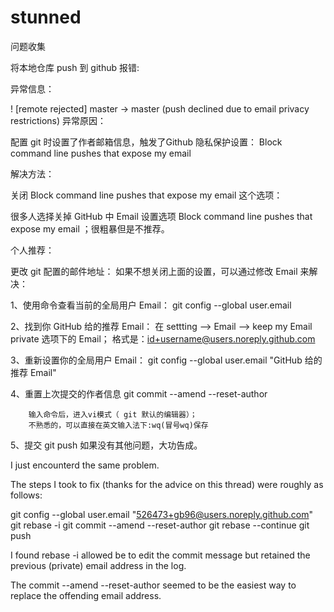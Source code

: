 # stunned
问题收集

将本地仓库 push 到 github 报错:

异常信息：

! [remote rejected] master -> master (push declined due to email privacy restrictions)
异常原因：

配置 git 时设置了作者邮箱信息，触发了Github 隐私保护设置：
Block command line pushes that expose my email

解决方法：

关闭 Block command line pushes that expose my email 这个选项：

很多人选择关掉 GitHub 中 Email 设置选项 Block command line pushes that expose my email ；很粗暴但是不推荐。

个人推荐：

更改 git 配置的邮件地址：
如果不想关闭上面的设置，可以通过修改 Email 来解决：

1、使用命令查看当前的全局用户 Email：
    git config --global user.email

2、找到你 GitHub 给的推荐 Email：
    在 settting --> Email --> keep my Email private 选项下的 Email；
        格式是：id+username@users.noreply.github.com

3、重新设置你的全局用户 Email：
    git config --global user.email "GitHub 给的推荐 Email"

4、重置上次提交的作者信息
    git commit --amend --reset-author

        输入命令后，进入vi模式（ git 默认的编辑器）；
        不熟悉的，可以直接在英文输入法下:wq(冒号wq)保存

5、提交
    git push
如果没有其他问题，大功告成。

I just encounterd the same problem.

The steps I took to fix (thanks for the advice on this thread) were roughly as follows:

git config --global user.email "526473+gb96@users.noreply.github.com"
git rebase -i
git commit --amend --reset-author
git rebase --continue
git push
 

I found rebase -i allowed be to edit the commit message but retained the previous (private) email address in the log.

The commit --amend --reset-author seemed to be the easiest way to replace the offending email address.
